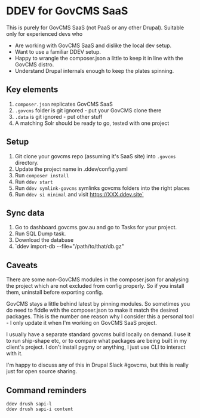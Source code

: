 # DDEV for GovCMS SaaS

This is purely for GovCMS SaaS (not PaaS or any other Drupal). Suitable only for experienced
devs who

* Are working with GovCMS SaaS and dislike the local dev setup.
* Want to use a familiar DDEV setup.
* Happy to wrangle the composer.json a little to keep it in line with the GovCMS distro.
* Understand Drupal internals enough to keep the plates spinning.

## Key elements

1. `composer.json` replicates GovCMS SaaS
2. `.govcms` folder is git ignored - put your GovCMS clone there
3. `.data` is git ignored - put other stuff
4. A matching Solr should be ready to go, tested with one project

## Setup

1. Git clone your govcms repo (assuming it's SaaS site) into `.govcms` directory.
2. Update the project name in .ddev/config.yaml
3. Run `composer install`
4. Run `ddev start`
5. Run `ddev symlink-govcms` symlinks govcms folders into the right places
6. Run `ddev si minimal` and visit https://XXX.ddev.site`

## Sync data

1. Go to dashboard.govcms.gov.au and go to Tasks for your project.
2. Run SQL Dump task.
3. Download the database
4. `ddev import-db --file="/path/to/that/db.gz"

## Caveats

There are some non-GovCMS modules in the composer.json for analysing the project which are not
excluded from config properly. So if you install them, uninstall before exporting config.

GovCMS stays a little behind latest by pinning modules. So sometimes you do need to fiddle with
the composer.json to make it match the desired packages. This is the number one reason why I
consider this a personal tool - I only update it when I'm working on GovCMS SaaS project.

I usually have a separate standard govcms build locally on demand. I use it to run ship-shape etc,
or to compare what packages are being built in my client's project. I don't install pygmy or 
anything, I just use CLI to interact with it.

I'm happy to discuss any of this in Drupal Slack #govcms, but this is really just for open source 
sharing.

## Command reminders

```
ddev drush sapi-l
ddev drush sapi-i content

